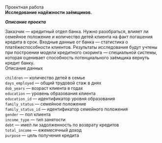 Проектная работа<br>
**Исследование надёжности заёмщиков.**<br>

***Описание проекта***<br>

Заказчик — кредитный отдел банка. Нужно разобраться, влияет ли семейное положение и количество детей клиента на факт погашения кредита в срок. Входные данные от банка — статистика о платёжеспособности клиентов.
Результаты исследования будут учтены при построении модели кредитного скоринга — специальной системы, которая оценивает способность потенциального заёмщика вернуть кредит банку.<br>
Описание данных<br>

`children` — количество детей в семье<br>
`days_employed` — общий трудовой стаж в днях<br>
`dob_years` — возраст клиента в годах<br>
`education` — уровень образования клиента<br>
`education_id` — идентификатор уровня образования<br>
`family_status` — семейное положение<br>
`family_status_id` — идентификатор семейного положения<br>
`gender` — пол клиента<br>
`income_type` — тип занятости<br>
`debt` — имел ли задолженность по возврату кредитов<br>
`total_income` — ежемесячный доход<br>
`purpose` — цель получения кредита<br>
